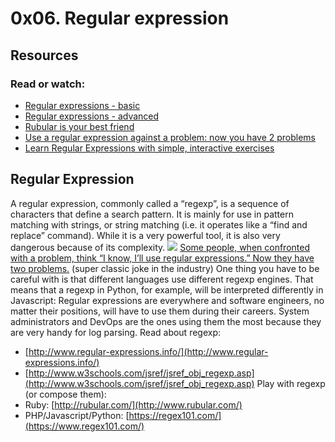 # 0x06. Regular expression
## Resources
### Read or watch:
* [Regular expressions - basic](https://www.slideshare.net/neha_jain/introducing-regular-expressions)
* [Regular expressions - advanced](https://www.slideshare.net/neha_jain/advanced-regular-expressions-80296518)
* [Rubular is your best friend](https://www.rubular.com/)
* [Use a regular expression against a problem: now you have 2 problems](https://blog.codinghorror.com/regular-expressions-now-you-have-two-problems/)
* [Learn Regular Expressions with simple, interactive exercises](https://www.regexone.com/)

## Regular Expression
A regular expression, commonly called a “regexp”, is a sequence of characters that define a search pattern.  It is mainly for use in pattern matching with strings, or string matching (i.e. it operates like a “find and replace” command). While it is a very powerful tool, it is also very dangerous because of its complexity.
![](https://alx-intranet.hbtn.io/images/contents/sysadmin/concepts/29/regex_now_2_problems.jpg)
[Some people, when confronted with a problem, think “I know, I’ll use regular expressions.” Now they have two problems.](http://www.regex.info/blog/2006-09-15/247) (super classic joke in the industry)
One thing you have to be careful with is that different languages use different regexp engines. That means that a regexp in Python, for example, will be interpreted differently in Javascript:
Regular expressions are everywhere and software engineers, no matter their positions, will have to use them during their careers. System administrators and DevOps are the ones using them the most because they are very handy for log parsing.
Read about regexp:
* [http://www.regular-expressions.info/](http://www.regular-expressions.info/)
* [http://www.w3schools.com/jsref/jsref_obj_regexp.asp](http://www.w3schools.com/jsref/jsref_obj_regexp.asp) Play with regexp (or compose them):
* Ruby: [http://rubular.com/](http://www.rubular.com/)
* PHP/Javascript/Python: [https://regex101.com/](https://www.regex101.com/)
